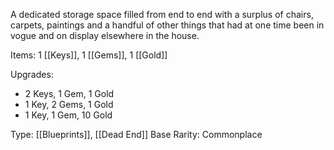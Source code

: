 A dedicated storage space filled from end to end with a surplus of chairs, carpets, paintings and a handful of other things that had at one time been in vogue and on display elsewhere in the house.

Items: 1 [[Keys]], 1 [[Gems]], 1 [[Gold]]

Upgrades:
- 2 Keys, 1 Gem, 1 Gold
- 1 Key, 2 Gems, 1 Gold
- 1 Key, 1 Gem, 10 Gold

Type: [[Blueprints]], [[Dead End]]
Base Rarity: Commonplace